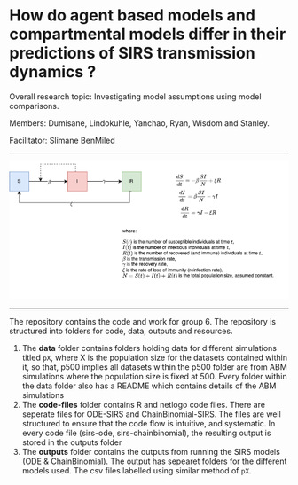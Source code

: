 # How do agent based models and compartmental models differ in their predictions of SIRS transmission dynamics ?

Overall research topic: Investigating model assumptions using model comparisons. 

Members: Dumisane, Lindokuhle, Yanchao, Ryan, Wisdom and Stanley. 

Facilitator: Slimane BenMiled

---

![SIRS Model Diagram](readme.png)

---

The repository contains the code and work for group 6. The repository is structured into folders for code, data, outputs and resources.


1. The **data** folder contains folders holding data for different simulations titled `pX`, where X is the population size for the datasets contained within it, so that, p500 implies all datasets within the p500 folder are from ABM simulations where the population size is fixed at 500. Every folder within the data folder also has a README which contains details of the ABM simulations
2. The **code-files** folder contains R and netlogo code files. There are seperate files for ODE-SIRS and ChainBinomial-SIRS. The files are well structured to ensure that the code flow is intuitive, and systematic. In every code file (sirs-ode, sirs-chainbinomial), the resulting output is stored in the outputs folder
3. The **outputs** folder contains the outputs from running the SIRS models (ODE & ChainBinomial). The output has sepearet folders for the different models used. The csv files labelled using similar method of `pX`.


